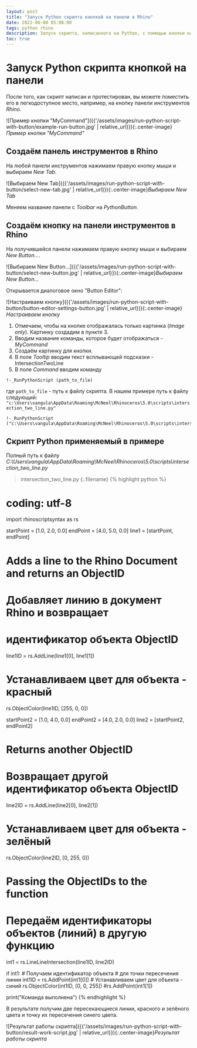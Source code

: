 ```yaml
---
layout: post
title: "Запуск Python скрипта кнопкой на панели в Rhino"
date: 2022-06-08 05:08:00
tags: python rhino
description: Запуск скрипта, написанного на Python, с помощью кнопки на панели инструментов в Rhino.
toc: true
---
```


# Запуск Python скрипта кнопкой на панели

После того, как скрипт написан и протестирован, вы можете поместить его в легкодоступное место, например, на кнопку панели инструментов _Rhino_.

![Пример кнопки "MyCommand"]({{'/assets/images/run-python-script-with-button/example-run-button.jpg' | relative_url}}){:.center-image}*Пример кнопки "MyCommand"*

## Создаём панель инструментов в Rhino

На любой панели инструментов нажимаем правую кнопку мыши и выбираем _New Tab_.

![Выбираем New Tab]({{'/assets/images/run-python-script-with-button/select-new-tab.jpg' | relative_url}}){:.center-image}*Выбираем New Tab*

Меняем название панели с _Toolbar_ на _PythonButton_.

## Создаём кнопку на панели инструментов в Rhino

На получившейся панели нажимаем правую кнопку мыши и выбираем _New Button..._.

![Выбираем New Button...]({{'/assets/images/run-python-script-with-button/select-new-button.jpg' | relative_url}}){:.center-image}*Выбираем New Button...*

Открывается диалоговое окно "Button Editor":

![Настраиваем кнопку]({{'/assets/images/run-python-script-with-button/button-editor-settings-button.jpg' | relative_url}}){:.center-image}*Настраиваем кнопку*

1. Отмечаем, чтобы на кнопке отображалась только картинка (_Image only_). Картинку создадим в пункте 3.
1. Вводим название команды, которое будет отображаться - _MyCommand_
1. Создаём картинку для кнопки.
1. В поле _Tooltip_ вводим текст всплывающей подсказки - IntersectionTwoLine
1. В поле _Command_ вводим команду 
```
!-_RunPythonScript (path_to_file)
```
где `path_to_file` - путь к файлу скрипта.
В нашем примере путь к файлу следующий:
`"c:\Users\vangula\AppData\Roaming\McNeel\Rhinoceros\5.0\scripts\intersection_two_line.py"`
```
!-_RunPythonScript ("c:\Users\vangula\AppData\Roaming\McNeel\Rhinoceros\5.0\scripts\intersection_two_line.py")
```

## Скрипт Python применяемый в примере

Полный путь к файлу _C:\Users\vangula\AppData\Roaming\McNeel\Rhinoceros\5.0\scripts\intersection_two_line.py_

>intersection_two_line.py
{:.filename}
{% highlight python %}
# coding: utf-8
import rhinoscriptsyntax as rs

startPoint = [1.0, 2.0, 0.0]
endPoint = [4.0, 5.0, 0.0]
line1 = [startPoint, endPoint]

# Adds a line to the Rhino Document and returns an ObjectID
# Добавляет линию в документ Rhino и возвращает 
# идентификатор объекта ObjectID
line1ID = rs.AddLine(line1[0], line1[1])

# Устанавливаем цвет для объекта - красный
rs.ObjectColor(line1ID, [255, 0, 0])

startPoint2 = [1.0, 4.0, 0.0]
endPoint2 = [4.0, 2.0, 0.0]
line2 = [startPoint2, endPoint2]

# Returns another ObjectID
# Возвращает другой идентификатор объекта ObjectID
line2ID = rs.AddLine(line2[0], line2[1])

# Устанавливаем цвет для объекта - зелёный
rs.ObjectColor(line2ID, [0, 255, 0])

# Passing the ObjectIDs to the function
# Передаём идентификаторы объектов (линий) в другую функцию
int1 = rs.LineLineIntersection(line1ID, line2ID)

if int1:
    # Получаем идентификатор объекта 
    # для точки пересечения линии
    int1ID = rs.AddPoint(int1[0])
    # Устанавливаем цвет для объекта - синий
    rs.ObjectColor(int1ID,  [0, 0, 255])
    #rs.AddPoint(int1[1])

print("Команда выполнена")
{% endhighlight %}

В результате получим две пересекающиеся линии, красного и зелёного цвета и точку их пересечения синего цвета.

![Результат работы скрипта]({{'/assets/images/run-python-script-with-button/result-work-script.jpg' | relative_url}}){:.center-image}*Результат работы скрипта*
